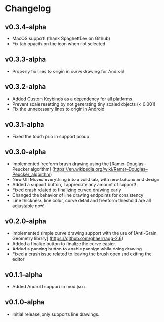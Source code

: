 # Changelog

## v0.3.4-alpha
 * MacOS support! (thank SpaghettDev on Github)
 * Fix tab opacity on the icon when not selected

## v0.3.3-alpha
 * Properly fix lines to origin in curve drawing for Android

## v0.3.2-alpha
 * Added Custom Keybinds as a dependency for all platforms
 * Prevent scale resetting by not generating tiny scaled objects (< 0.001)
 * Fix the unnecessary lines to origin in Android

## v0.3.1-alpha
 * Fixed the touch prio in support popup

## v0.3.0-alpha
 * Implemented freeform brush drawing using the [Ramer–Douglas–Peucker algorithm] (https://en.wikipedia.org/wiki/Ramer–Douglas–Peucker_algorithm)
 * New UI! Moved everything into a build tab, with new buttons and design
 * Added a support button, I appreciate any amount of support!
 * Fixed crash related to finalizing curved drawing early
 * Changed the behavior of line drawing endpoints for consistency
 * Line thickness, line color, curve detail and freeform threshold are all adjustable now!

## v0.2.0-alpha
 * Implemented simple curve drawing support with the use of [Anti-Grain Geometry library] (https://github.com/ghaerr/agg-2.6)
 * Added a finalize button to finalize the curve easier
 * Added a panning button to enable pannign while doing drawing
 * Fixed a crash issue related to leaving the brush open and exiting the editor

## v0.1.1-alpha
 * Added Android support in mod.json

## v0.1.0-alpha
 * Initial release, only supports line drawings.